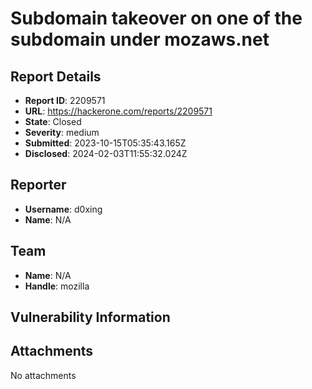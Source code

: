 # Subdomain takeover on one of the subdomain under mozaws.net

## Report Details
- **Report ID**: 2209571
- **URL**: https://hackerone.com/reports/2209571
- **State**: Closed
- **Severity**: medium
- **Submitted**: 2023-10-15T05:35:43.165Z
- **Disclosed**: 2024-02-03T11:55:32.024Z

## Reporter
- **Username**: d0xing
- **Name**: N/A

## Team
- **Name**: N/A
- **Handle**: mozilla

## Vulnerability Information


## Attachments
No attachments
